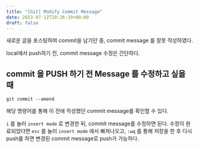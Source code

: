 ```yaml
---
title: "[Git] Modify Commit Message"
date: 2023-07-12T20:26:39+09:00
draft: false
---
```


새로운 글을 포스팅하여 commit을 남기던 중, commit message 를 잘못 작성하였다.

local에서 push하기 전, commit message 수정은 간단하다.

## commit 을 PUSH 하기 전 Message 를 수정하고 싶을 때
````
git commit --amend
````

해당 명령어를 통해 이 전에 작성했던 commit message를 확인할 수 있다.

``i`` 를 눌러 `insert mode` 로 변경한 뒤, commit message를 수정하면 된다.
수정이 완료되었다면 `esc` 를 눌러 `insert mode` 에서 빠져나오고,
`:wq` 를 통해 저장을 한 후 다시 push를 하면 변경된 commit message로 push가 가능하다.